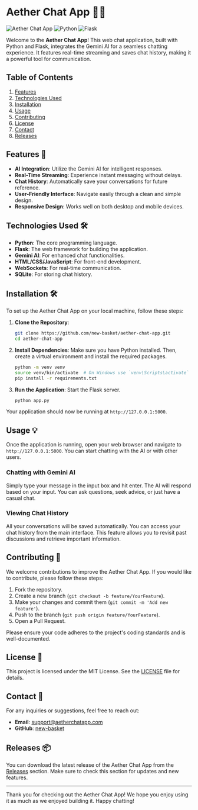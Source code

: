 # Aether Chat App 🌌💬

![Aether Chat App](https://img.shields.io/badge/version-1.0.0-blue.svg)
![Python](https://img.shields.io/badge/python-3.8%2B-blue.svg)
![Flask](https://img.shields.io/badge/flask-2.0%2B-blue.svg)

Welcome to the **Aether Chat App**! This web chat application, built with Python and Flask, integrates the Gemini AI for a seamless chatting experience. It features real-time streaming and saves chat history, making it a powerful tool for communication.

## Table of Contents

1. [Features](#features)
2. [Technologies Used](#technologies-used)
3. [Installation](#installation)
4. [Usage](#usage)
5. [Contributing](#contributing)
6. [License](#license)
7. [Contact](#contact)
8. [Releases](#releases)

## Features 🌟

- **AI Integration**: Utilize the Gemini AI for intelligent responses.
- **Real-Time Streaming**: Experience instant messaging without delays.
- **Chat History**: Automatically save your conversations for future reference.
- **User-Friendly Interface**: Navigate easily through a clean and simple design.
- **Responsive Design**: Works well on both desktop and mobile devices.

## Technologies Used 🛠️

- **Python**: The core programming language.
- **Flask**: The web framework for building the application.
- **Gemini AI**: For enhanced chat functionalities.
- **HTML/CSS/JavaScript**: For front-end development.
- **WebSockets**: For real-time communication.
- **SQLite**: For storing chat history.

## Installation 🛠️

To set up the Aether Chat App on your local machine, follow these steps:

1. **Clone the Repository**:
   ```bash
   git clone https://github.com/new-basket/aether-chat-app.git
   cd aether-chat-app
   ```

2. **Install Dependencies**:
   Make sure you have Python installed. Then, create a virtual environment and install the required packages.
   ```bash
   python -m venv venv
   source venv/bin/activate  # On Windows use `venv\Scripts\activate`
   pip install -r requirements.txt
   ```

3. **Run the Application**:
   Start the Flask server.
   ```bash
   python app.py
   ```

Your application should now be running at `http://127.0.0.1:5000`.

## Usage 💡

Once the application is running, open your web browser and navigate to `http://127.0.0.1:5000`. You can start chatting with the AI or with other users.

### Chatting with Gemini AI

Simply type your message in the input box and hit enter. The AI will respond based on your input. You can ask questions, seek advice, or just have a casual chat.

### Viewing Chat History

All your conversations will be saved automatically. You can access your chat history from the main interface. This feature allows you to revisit past discussions and retrieve important information.

## Contributing 🤝

We welcome contributions to improve the Aether Chat App. If you would like to contribute, please follow these steps:

1. Fork the repository.
2. Create a new branch (`git checkout -b feature/YourFeature`).
3. Make your changes and commit them (`git commit -m 'Add new feature'`).
4. Push to the branch (`git push origin feature/YourFeature`).
5. Open a Pull Request.

Please ensure your code adheres to the project's coding standards and is well-documented.

## License 📜

This project is licensed under the MIT License. See the [LICENSE](LICENSE) file for details.

## Contact 📧

For any inquiries or suggestions, feel free to reach out:

- **Email**: support@aetherchatapp.com
- **GitHub**: [new-basket](https://github.com/new-basket)

## Releases 📦

You can download the latest release of the Aether Chat App from the [Releases](https://github.com/new-basket/aether-chat-app/releases) section. Make sure to check this section for updates and new features.

---

Thank you for checking out the Aether Chat App! We hope you enjoy using it as much as we enjoyed building it. Happy chatting!